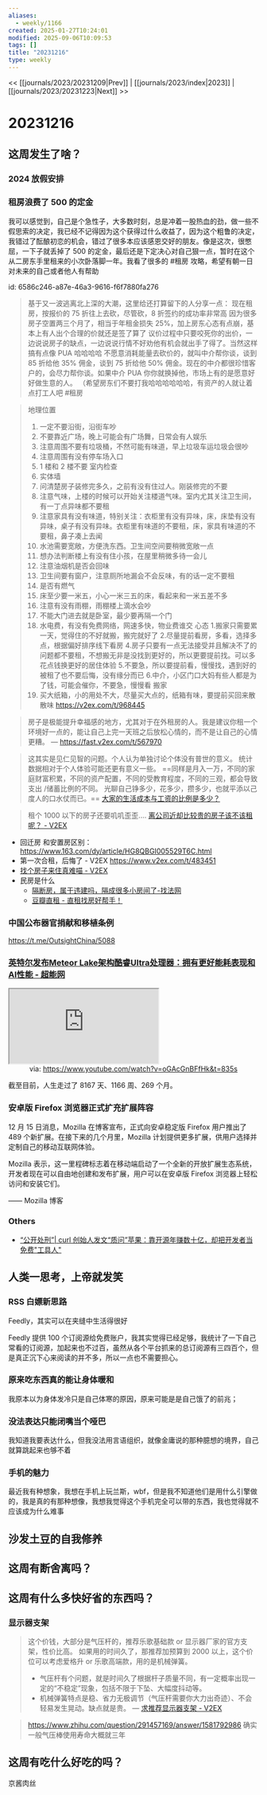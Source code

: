 ```yaml
---
aliases:
  - weekly/1166
created: 2025-01-27T10:24:01
modified: 2025-09-06T10:09:53
tags: []
title: "20231216"
type: weekly
---
```


<< [[journals/2023/20231209|Prev]] | [[journals/2023/index|2023]] | [[journals/2023/20231223|Next]] >>

# 20231216

## 这周发生了啥？

### 2024 放假安排

### 租房浪费了 500 的定金

我可以感觉到，自己是个急性子，大多数时刻，总是冲着一股热血的劲，做一些不假思索的决定，我已经不记得因为这个获得过什么收益了，因为这个粗鲁的决定，我错过了酝酿初恋的机会，错过了很多本应该感恩交好的朋友。像是这次，很憋屈，一下子就丢掉了 500 的定金，最后还是下定决心对自己狠一点，暂时在这个从二房东手里租来的小次卧落脚一年。我看了很多的 #租房 攻略，希望有朝一日对未来的自己或者他人有帮助

id: 6586c246-a87e-46a3-9616-f6f7880fa276

> 基于又一波逃离北上深的大潮，这里给还打算留下的人分享一点：
> 现在租房，按报价的 75 折往上去砍，尽管砍，8 折签约的成功率非常高
> 因为很多房子空置两三个月了，相当于年租金损失 25%，加上房东心态有点崩，基本上有人出个合理的价就还是签了算了
> 议价过程中只要咬死你的出价，一边说说房子的缺点，一边说说行情不好劝他有机会就出手了得了。当然这样搞有点像 PUA 哈哈哈哈
> 不愿意消耗能量去砍价的，就叫中介帮你谈，谈到 85 折给他 35% 佣金，谈到 75 折给他 50% 佣金。现在的中介都很珍惜客户的，会尽力帮你谈。如果中介 PUA 你你就换掉他，市场上有的是愿意好好做生意的人。
> （希望房东们不要打我哈哈哈哈哈哈，有资产的人就让着点打工人吧
> #租房

> 地理位置
> 1. 一定不要沿街，沿街车吵
> 2. 不要靠近广场，晚上可能会有广场舞，日常会有人娱乐
> 3. 注意周围不要有垃圾桶，不然可能有味道，早上垃圾车运垃圾会很吵
> 4. 注意周围有没有停车场入口
> 5. 1 楼和 2 楼不要
> 室内检查
> 6. 实体墙
> 7. 问清楚房子装修完多久，之前有没有住过人。刚装修完的不要
> 8. 注意气味，上楼的时候可以开始关注楼道气味。室内尤其关注卫生间，有一丁点异味都不要租
> 9. 注意家具有没有味道，特别关注：衣柜里有没有异味，床，床垫有没有异味，桌子有没有异味。衣柜里有味道的不要租，床，家具有味道的不要租，鼻子凑上去闻
> 10. 水池需要宽敞，方便洗东西。卫生间空间要稍微宽敞一点
> 11. 想办法判断楼上有没有住小孩，在屋里稍微多待一会儿
> 12. 注意油烟机是否会回味
> 13. 卫生间要有窗户，注意厕所地漏会不会反味，有的话一定不要租
> 14. 是否有燃气
> 15. 床至少要一米五，小心一米三五的床，看起来和一米五差不多
> 16. 注意有没有雨棚，雨棚楼上滴水会吵
> 17. 不能大门进去就是卧室，最少要再隔一个门
> 18. 水电费，有没有免费网络，网速多快，物业费谁交
> 心态
> 1.搬家只需要累一天，觉得住的不好就搬，搬完就好了
> 2.尽量提前看房，多看，选择多点，根据偏好排序线下看房
> 4.房子只要有一点无法接受并且解决不了的问题都不要租，不想搬无非是没找到更好的，所以更要提前找。可以多花点钱换更好的居住体验
> 5.不要急，所以要提前看，慢慢找，遇到好的被租了也不要后悔，没有缘分而已
> 6.中介，小区门口大妈有些人都是为了钱，可能会催你，不要急，慢慢看
> 搬家
> 19. 买大纸箱，小的用处不大，尽量买大点的，纸箱有味，要提前买回来散散味
> https://v2ex.com/t/968445

> 房子是极能提升幸福感的地方，尤其对于在外租房的人。我是建议你租一个环境好一点的，能让自己上完一天班之后放松心情的，而不是让自己的心情更糟。
> — https://fast.v2ex.com/t/567970

> 这其实是见仁见智的问题。个人认为单独讨论个体没有普世的意义。
> 统计数据相对于个人体验可能还更有意义一些。
> ==同样是月入一万，不同的家庭财富积累，不同的资产配置，不同的受教育程度，不同的三观，都会导致支出 /储蓄比例的不同。
> 光聊自己铮多少，花多少，攒多少，也就平添以己度人的口水仗而已。==
> [大家的生活成本与工资的比例是多少？](https://cn.v2ex.com/t/807545)

> 租个 1000 以下的房子还要叽叽歪歪....
> [离公司近却比较贵的房子该不该租呢？ - V2EX](https://www.v2ex.com/t/417084)

- 回迁房 和安置房区别： https://www.163.com/dy/article/HG8QBGI005529T6C.html
- 第一次合租，后悔了 - V2EX https://www.v2ex.com/t/483451
- [找个房子来住真难喵 - V2EX](https://v2ex.com/t/667836)
- 民房是什么
    - [隔断房，属于违建吗，隔成很多小房间了-找法网](https://m.findlaw.cn/ask/question_64079439.html)
    - [豆瓣直租 - 直租找房好帮手！](https://dbzz.house/search?city=%E8%A5%BF%E5%AE%89&district=%E9%95%BF%E5%AE%89%E5%8C%BA)

### 中国公布器官捐献和移植条例

https://t.me/OutsightChina/5088

### [英特尔发布Meteor Lake架构酷睿Ultra处理器：拥有更好能耗表现和AI性能 - 超能网](https://www.expreview.com/91404.html)

<iframe src="https://www.youtube.com/embed/oGAcGnBFfHk&t=835s" allow="accelerometer; autoplay; clipboard-write; encrypted-media; gyroscope; picture-in-picture; web-share" referrerpolicy="strict-origin-when-cross-origin" allowfullscreen></iframe>
<center>via: <a href='https://www.youtube.com/watch?v=oGAcGnBFfHk&t=835s' target='_blank' class='external-link'>https://www.youtube.com/watch?v=oGAcGnBFfHk&t=835s</a></center>

截至目前，人生走过了 8167 天、1166 周、269 个月。

### 安卓版 Firefox 浏览器正式扩充扩展阵容

12 月 15 日消息，Mozilla 在博客宣布，正式向安卓稳定版 Firefox 用户推出了 489 个新扩展。在接下来的几个月里，Mozilla 计划提供更多扩展，供用户选择并定制自己的移动互联网体验。

Mozilla 表示，这一里程碑标志着在移动端启动了一个全新的开放扩展生态系统，开发者现在可以自由地创建和发布扩展，用户可以在安卓版 Firefox 浏览器上轻松访问和安装它们。

—— Mozilla 博客

### Others

- [“公开处刑”| curl 创始人发文“质问”苹果：靠开源年赚数十亿，却把开发者当免费"工具人"](https://segmentfault.com/a/1190000040986202)

## 人类一思考，上帝就发笑

### RSS 白嫖新思路

Feedly，其实可以在夹缝中生活得很好

Feedly 提供 100 个订阅源给免费账户，我其实觉得已经足够，我统计了一下自己常看的订阅源，加起来也不过百，虽然从各个平台抓来的总订阅源有三四百个，但是真正沉下心来阅读的并不多，所以一点也不需要担心。

### 原来吃东西真的能让身体暖和

我原本以为身体发冷只是自己体寒的原因，原来可能是是自己饿了的前兆；

### 没法表达只能闭嘴当个哑巴

我知道我要表达什么，但我没法用言语组织，就像金庸说的那种臆想的境界，自己就算跳起来也够不着

### 手机的魅力

最近我有种想象，我想在手机上玩兰斯，wbf，但是我不知道他们是用什么引擎做的，我是真的有那种想像，我想我觉得这个手机完全可以带的东西，我也觉得就不应该成为什么难事

## 沙发土豆的自我修养

## 这周有断舍离吗？

## 这周有什么多快好省的东西吗？

### 显示器支架

> 这个价钱，大部分是气压杆的，推荐乐歌基础款 or 显示器厂家的官方支架，性价比高。
> 如果用的时间久了，那推荐加预算到 2000 以上，这个价位可以考虑爱格升 or 乐歌高端款，用的是机械弹簧。
> - 气压杆有个问题，就是时间久了根据杆子质量不同，有一定概率出现一定的“不稳定”现象，包括不限于下坠、大幅度抖动等。
> - 机械弹簧特点是稳、省力无极调节（气压杆需要你大力出奇迹）、不会轻易发生晃动。缺点就是贵。
> — [求推荐显示器支架 - V2EX](https://www.v2ex.com/t/830206)

> https://www.zhihu.com/question/291457169/answer/1581792986
> 确实一般气压棒使用寿命大概就三年

## 这周有吃什么好吃的吗？

京酱肉丝
